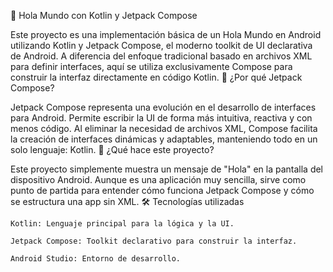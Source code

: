 📱 Hola Mundo con Kotlin y Jetpack Compose

Este proyecto es una implementación básica de un Hola Mundo en Android utilizando Kotlin y Jetpack Compose, el moderno toolkit de UI declarativa de Android. A diferencia del enfoque tradicional basado en archivos XML para definir interfaces, aquí se utiliza exclusivamente Compose para construir la interfaz directamente en código Kotlin.
🚀 ¿Por qué Jetpack Compose?

Jetpack Compose representa una evolución en el desarrollo de interfaces para Android. Permite escribir la UI de forma más intuitiva, reactiva y con menos código. Al eliminar la necesidad de archivos XML, Compose facilita la creación de interfaces dinámicas y adaptables, manteniendo todo en un solo lenguaje: Kotlin.
🧩 ¿Qué hace este proyecto?

Este proyecto simplemente muestra un mensaje de "Hola" en la pantalla del dispositivo Android. Aunque es una aplicación muy sencilla, sirve como punto de partida para entender cómo funciona Jetpack Compose y cómo se estructura una app sin XML.
🛠️ Tecnologías utilizadas

    Kotlin: Lenguaje principal para la lógica y la UI.

    Jetpack Compose: Toolkit declarativo para construir la interfaz.

    Android Studio: Entorno de desarrollo.
